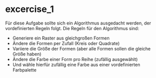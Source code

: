 # excercise_1
 
Für diese Aufgabe sollte sich ein Algorithmus ausgedacht werden, der vordefinierten Regeln folgt.
Die Regeln für den Algorithmus sind:
- Generiere ein Raster aus gleichgroßen Formen
- Ändere die Formen per Zufall (Kreis oder Quadrate)
- Variiere die Größe der Formen (aber alle Formen sollen die gleiche Größe haben)
- Ändere die Farbe einer Form pro Reihe (zufällig ausgewählt)
- Und wähle hierfür zufällig eine Farbe aus einer vordefinierten Farbpalette
